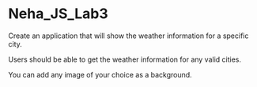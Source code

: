 # Neha_JS_Lab3

Create an application that will show the weather information for a specific city.

Users should be able to get the weather information for any valid cities.

You can add any image of your choice as a background.
